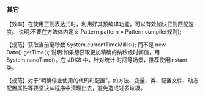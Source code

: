 ### 其它
【效率】在使用正则表达式时，利用好其预编译功能，可以有效加快正则匹配速度。 说明:不要在方法体内定义:Pattern pattern = Pattern.compile(规则);

【规范】获取当前毫秒数 System.currentTimeMillis(); 而不是 new Date().getTime();
说明:如果想获取更加精确的纳秒级时间值，用 System.nanoTime()。在 JDK8 中，针对统计 时间等场景，推荐使用Instant 类。

【规范】对于“明确停止使用的代码和配置”，如方法、变量、类、配置文件、动态配置属性等要坚决从程序中清理出去，避免造成过多垃圾。